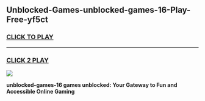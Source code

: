 
## Unblocked-Games-unblocked-games-16-Play-Free-yf5ct
<h3>
<a href="https://premium76.site?title=unblocked-games-16&ref=12A">CLICK TO PLAY</a></h3>
<hr>

<h3>
<a href="https://premium76.site?title=unblocked-games-16&ref=12A">CLICK 2 PLAY</a>
  
</h3>

<a href="https://premium76.site?title=unblocked-games-16&ref=12A"><img src="https://clearcache.store/games.png"></a>


**unblocked-games-16 games unblocked: Your Gateway to Fun and Accessible Online Gaming**
